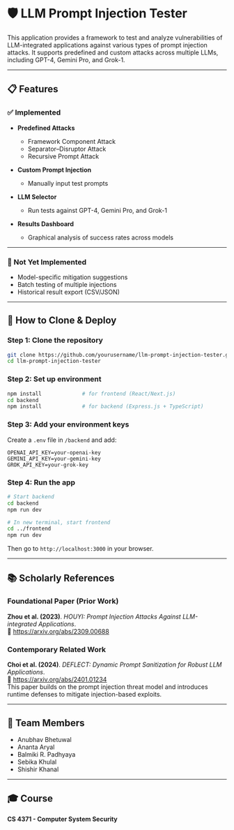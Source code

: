 # 🛡️ LLM Prompt Injection Tester

This application provides a framework to test and analyze vulnerabilities of LLM-integrated applications against various types of prompt injection attacks. It supports predefined and custom attacks across multiple LLMs, including GPT-4, Gemini Pro, and Grok-1.

---

## 📋 Features

### ✅ Implemented

- **Predefined Attacks**  
  - Framework Component Attack  
  - Separator–Disruptor Attack  
  - Recursive Prompt Attack  

- **Custom Prompt Injection**  
  - Manually input test prompts

- **LLM Selector**  
  - Run tests against GPT-4, Gemini Pro, and Grok-1

- **Results Dashboard**  
  - Graphical analysis of success rates across models

---

### 🚧 Not Yet Implemented

- Model-specific mitigation suggestions  
- Batch testing of multiple injections  
- Historical result export (CSV/JSON)


---

## 🚀 How to Clone & Deploy

### Step 1: Clone the repository
```bash
git clone https://github.com/yourusername/llm-prompt-injection-tester.git
cd llm-prompt-injection-tester
```

### Step 2: Set up environment
```bash
npm install             # for frontend (React/Next.js)
cd backend
npm install             # for backend (Express.js + TypeScript)
```

### Step 3: Add your environment keys
Create a `.env` file in `/backend` and add:
```
OPENAI_API_KEY=your-openai-key
GEMINI_API_KEY=your-gemini-key
GROK_API_KEY=your-grok-key
```

### Step 4: Run the app
```bash
# Start backend
cd backend
npm run dev

# In new terminal, start frontend
cd ../frontend
npm run dev
```

Then go to `http://localhost:3000` in your browser.

---

## 📚 Scholarly References

### Foundational Paper (Prior Work)
**Zhou et al. (2023)**. _HOUYI: Prompt Injection Attacks Against LLM-integrated Applications_.  
🔗 https://arxiv.org/abs/2309.00688

### Contemporary Related Work
**Choi et al. (2024)**. _DEFLECT: Dynamic Prompt Sanitization for Robust LLM Applications_.  
🔗 https://arxiv.org/abs/2401.01234  
This paper builds on the prompt injection threat model and introduces runtime defenses to mitigate injection-based exploits.

---

## 🧠 Team Members
- Anubhav Bhetuwal  
- Ananta Aryal  
- Balmiki R. Padhyaya  
- Sebika Khulal  
- Shishir Khanal

---

## 🎓 Course
**CS 4371 - Computer System Security**  
